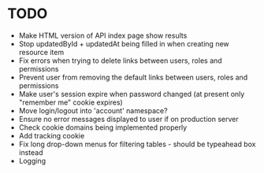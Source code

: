 # TODO

* Make HTML version of API index page show results
* Stop updatedById + updatedAt being filled in when creating new resource item
* Fix errors when trying to delete links between users, roles and permissions
* Prevent user from removing the default links between users, roles and permissions
* Make user's session expire when password changed (at present only "remember me" cookie expires)
* Move login/logout into 'account' namespace?
* Ensure no error messages displayed to user if on production server
* Check cookie domains being implemented properly
* Add tracking cookie
* Fix long drop-down menus for filtering tables - should be typeahead box instead
* Logging
